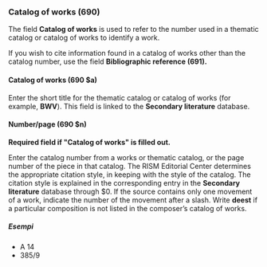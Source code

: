 ### Catalog of works (690)

The field **Catalog of works** is used to refer to the number used in a thematic catalog or catalog of works to identify a work.

If you wish to cite information found in a catalog of works other than the catalog number, use the field **Bibliographic reference (691).**

#### Catalog of works (690 $a)

Enter the short title for the thematic catalog or catalog of works (for example, **BWV**). This field is linked to the **Secondary literature** database.


#### Number/page (690 $n)

**Required field if "Catalog of works" is filled out.**

Enter the catalog number from a works or thematic catalog, or the page number of the piece in that catalog. The RISM Editorial Center determines the appropriate citation style, in keeping with the style of the catalog. The citation style is explained in the corresponding entry in the **Secondary literature** database through $0. If the source contains only one movement of a work, indicate the number of the movement after a slash. Write **deest** if a particular composition is not listed in the composer’s catalog of works.

##### Esempi
- A 14
- 385/9  
